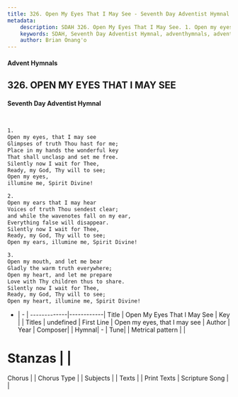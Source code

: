 ```yaml
---
title: 326. Open My Eyes That I May See - Seventh Day Adventist Hymnal
metadata:
    description: SDAH 326. Open My Eyes That I May See. 1. Open my eyes, that I may see Glimpses of truth Thou hast for me; Place in my hands the wonderful key That shall unclasp and set me free. Silently now I wait for Thee, Ready, my God, Thy will to see; Open my eyes, illumine me, Spirit Divine!
    keywords: SDAH, Seventh Day Adventist Hymnal, adventhymnals, advent hymnals, Open My Eyes That I May See, Open my eyes, that I may see 
    author: Brian Onang'o
---
```


#### Advent Hymnals
## 326. OPEN MY EYES THAT I MAY SEE
#### Seventh Day Adventist Hymnal

```txt


1.
Open my eyes, that I may see
Glimpses of truth Thou hast for me;
Place in my hands the wonderful key
That shall unclasp and set me free.
Silently now I wait for Thee,
Ready, my God, Thy will to see;
Open my eyes,
illumine me, Spirit Divine!

2.
Open my ears that I may hear
Voices of truth Thou sendest clear;
and while the wavenotes fall on my ear,
Everything false will disappear.
Silently now I wait for Thee,
Ready, my God, Thy will to see;
Open my ears, illumine me, Spirit Divine!

3.
Open my mouth, and let me bear
Gladly the warm truth everywhere;
Open my heart, and let me prepare
Love with Thy children thus to share.
Silently now I wait for Thee,
Ready, my God, Thy will to see;
Open my heart, illumine me, Spirit Divine!


```

- |   -  |
-------------|------------|
Title | Open My Eyes That I May See |
Key |  |
Titles | undefined |
First Line | Open my eyes, that I may see |
Author | 
Year | 
Composer|  |
Hymnal|  - |
Tune|  |
Metrical pattern | |
# Stanzas |  |
Chorus |  |
Chorus Type |  |
Subjects |  |
Texts |  |
Print Texts | 
Scripture Song |  |
  
